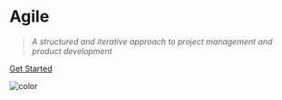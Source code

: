 
# Agile 

> _A structured and iterative approach to project management and product development_

[Get Started](#introduction-to-agile)

![color](#f0f0f0)